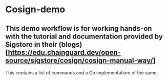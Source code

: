 # Cosign-demo

## This demo workflow is for working hands-on with the tutorial and documentation provided by Sigstore in their (blogs)[https://edu.chainguard.dev/open-source/sigstore/cosign/cosign-manual-way/]

This contains a list of commands and a Go implementatiom of the same.


